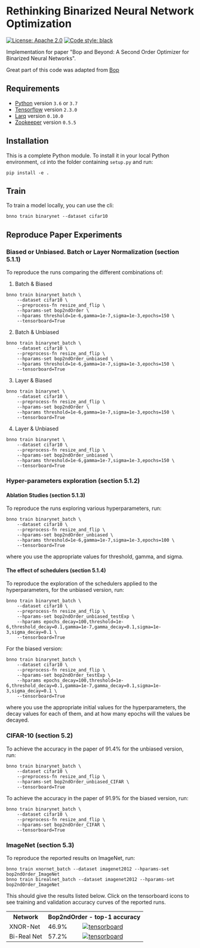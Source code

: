 # Rethinking Binarized Neural Network Optimization

[![License: Apache 2.0](https://img.shields.io/github/license/CuauSuarez/rethinking-bnn-optimization.svg)](https://github.com/CuauSuarez/Bop2ndOrder/blob/conference/LICENSE) [![Code style: black](https://img.shields.io/badge/code%20style-black-000000.svg)](https://github.com/ambv/black)

Implementation for paper "Bop and Beyond: A Second Order Optimizer for Binarized Neural Networks".

Great part of this code was adapted from [Bop](https://github.com/plumerai/rethinking-bnn-optimization)

## Requirements

- [Python](https://python.org) version `3.6` or `3.7`
- [Tensorflow](https://www.tensorflow.org/install) version `2.3.0`
- [Larq](https://github.com/larq/larq) version `0.10.0`
- [Zookeeper](https://github.com/plumerai/zookeeper) version `0.5.5`


## Installation

This is a complete Python module. To install it in your local Python environment, `cd` into the folder containing `setup.py` and run:

```
pip install -e .
```

## Train

To train a model locally, you can use the cli:

```
bnno train binarynet --dataset cifar10
```

## Reproduce Paper Experiments

### Biased or Unbiased. Batch or Layer Normalization (section 5.1.1)

To reproduce the runs comparing the different combinations of:

1. Batch & Biased

```
bnno train binarynet_batch \
    --dataset cifar10 \
    --preprocess-fn resize_and_flip \
    --hparams-set bop2ndOrder \
    --hparams threshold=1e-6,gamma=1e-7,sigma=1e-3,epochs=150 \
    --tensorboard=True
```

2. Batch & Unbiased

```
bnno train binarynet_batch \
    --dataset cifar10 \
    --preprocess-fn resize_and_flip \
    --hparams-set bop2ndOrder_unbiased \
    --hparams threshold=1e-6,gamma=1e-7,sigma=1e-3,epochs=150 \
    --tensorboard=True
```

3. Layer & Biased

```
bnno train binarynet \
    --dataset cifar10 \
    --preprocess-fn resize_and_flip \
    --hparams-set bop2ndOrder \
    --hparams threshold=1e-6,gamma=1e-7,sigma=1e-3,epochs=150 \
    --tensorboard=True
```

4. Layer & Unbiased

```
bnno train binarynet \
    --dataset cifar10 \
    --preprocess-fn resize_and_flip \
    --hparams-set bop2ndOrder_unbiased \
    --hparams threshold=1e-6,gamma=1e-7,sigma=1e-3,epochs=150 \
    --tensorboard=True
```


### Hyper-parameters exploration (section 5.1.2)

#### Ablation Studies (section 5.1.3)

To reproduce the runs exploring various hyperparameters, run:

```
bnno train binarynet_batch \
    --dataset cifar10 \
    --preprocess-fn resize_and_flip \
    --hparams-set bop2ndOrder_unbiased \
    --hparams threshold=1e-6,gamma=1e-7,sigma=1e-3,epochs=100 \
    --tensorboard=True
```

where you use the appropriate values for threshold, gamma, and sigma.

#### The effect of schedulers (section 5.1.4)

To reproduce the exploration of the schedulers applied to the hyperparameters, for the unbiased version, run:

```
bnno train binarynet_batch \
    --dataset cifar10 \
    --preprocess-fn resize_and_flip \
    --hparams-set bop2ndOrder_unbiased_testExp \
    --hparams epochs_decay=100,threshold=1e-6,threshold_decay=0.1,gamma=1e-7,gamma_decay=0.1,sigma=1e-3,sigma_decay=0.1 \
    --tensorboard=True
```

For the biased version:

```
bnno train binarynet_batch \
    --dataset cifar10 \
    --preprocess-fn resize_and_flip \
    --hparams-set bop2ndOrder_testExp \
    --hparams epochs_decay=100,threshold=1e-6,threshold_decay=0.1,gamma=1e-7,gamma_decay=0.1,sigma=1e-3,sigma_decay=0.1 \
    --tensorboard=True
```

where you use the appropriate initial values for the hyperparameters, the decay values for each of them, and at how many epochs will the values be decayed.


### CIFAR-10 (section 5.2)

To achieve the accuracy in the paper of 91.4% for the unbiased version, run:

```
bnno train binarynet_batch \
    --dataset cifar10 \
    --preprocess-fn resize_and_flip \
    --hparams-set bop2ndOrder_unbiased_CIFAR \
    --tensorboard=True
```

To achieve the accuracy in the paper of 91.9% for the biased version, run:

```
bnno train binarynet_batch \
    --dataset cifar10 \
    --preprocess-fn resize_and_flip \
    --hparams-set bop2ndOrder_CIFAR \
    --tensorboard=True
```

### ImageNet (section 5.3)

To reproduce the reported results on ImageNet, run:

```
bnno train xnornet_batch --dataset imagenet2012 --hparams-set bop2ndOrder_ImageNet
bnno train birealnet_batch --dataset imagenet2012 --hparams-set bop2ndOrder_ImageNet
```

This should give the results listed below. Click on the tensorboard icons to see training and validation accuracy curves of the reported runs.

<table>
  <tr>
    <th>Network</th>
    <th colspan="2">Bop2ndOrder - top-1 accuracy</th>
  </tr>
  <tr>
    <td>XNOR-Net</td>
    <td>46.9%</td>
    <td>
      <a
        href="https://tensorboard.dev/experiment/IecdQWj3SWOLsmj1NKB8AQ"
        ><img
          src="https://user-images.githubusercontent.com/29484762/68027986-af2bc800-fcab-11e9-94a3-78d8aae7688b.png"
          alt="tensorboard"
      /></a>
    </td>
  </tr>
  <tr>
    <td>Bi-Real Net</td>
    <td>57.2%</td>
    <td>
      <a
        href="https://tensorboard.dev/experiment/UdLm9G41T0GEhNN7ohDAqQ"
        rel="nofollow"
        ><img
          src="https://user-images.githubusercontent.com/29484762/68027986-af2bc800-fcab-11e9-94a3-78d8aae7688b.png"
          alt="tensorboard"
      /></a>
    </td>
  </tr>
</table>
